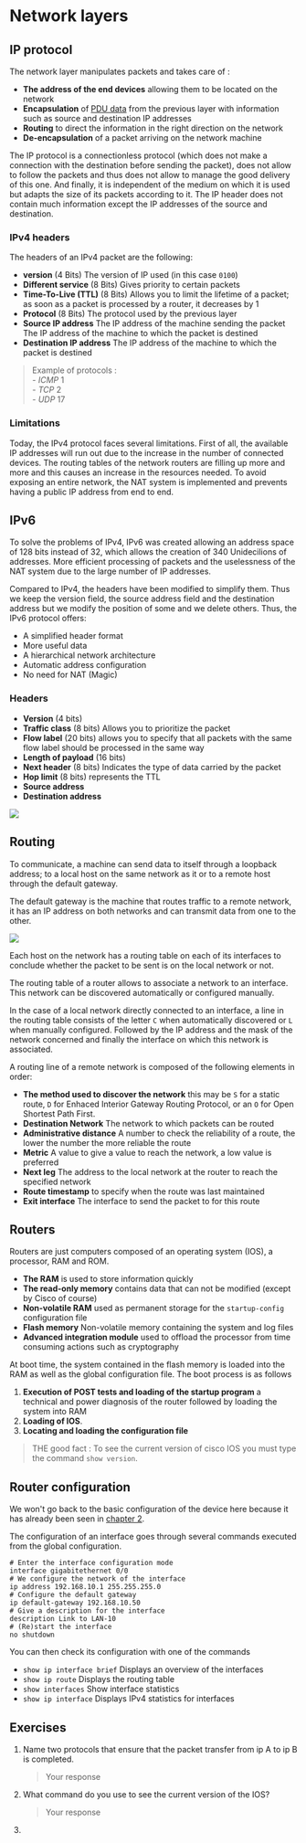 # Network layers

## IP protocol

The network layer manipulates packets and takes care of :

* **The address of the end devices** allowing them to be located on the network
* **Encapsulation** of [PDU data](https://fr.wikipedia.org/wiki/Protocol_Data_Unit) from the previous layer with information such as source and destination IP addresses
* **Routing** to direct the information in the right direction on the network
* **De-encapsulation** of a packet arriving on the network machine

The IP protocol is a connectionless protocol (which does not make a connection with the destination before sending the packet), does not allow to follow the packets and thus does not allow to manage the good delivery of this one. And finally, it is independent of the medium on which it is used but adapts the size of its packets according to it. The IP header does not contain much information except the IP addresses of the source and destination.

### IPv4 headers

The headers of an IPv4 packet are the following:

* **version** (4 Bits) The version of IP used (in this case `0100`)
* **Different service** (8 Bits) Gives priority to certain packets
* **Time-To-Live (TTL)** (8 Bits) Allows you to limit the lifetime of a packet; as soon as a packet is processed by a router, it decreases by 1
* **Protocol** (8 Bits) The protocol used by the previous layer
* **Source IP address** The IP address of the machine sending the packet
The IP address of the machine to which the packet is destined 
* **Destination IP address** The IP address of the machine to which the packet is destined

> Example of protocols :  
    - *ICMP* 1  
    - *TCP* 2  
    - *UDP* 17

### Limitations

Today, the IPv4 protocol faces several limitations. First of all, the available IP addresses will run out due to the increase in the number of connected devices. The routing tables of the network routers are filling up more and more and this causes an increase in the resources needed. To avoid exposing an entire network, the NAT system is implemented and prevents having a public IP address from end to end.

## IPv6
To solve the problems of IPv4, IPv6 was created allowing an address space of 128 bits instead of 32, which allows the creation of 340 Unidecilions of addresses. More efficient processing of packets and the uselessness of the NAT system due to the large number of IP addresses.

Compared to IPv4, the headers have been modified to simplify them. Thus we keep the version field, the source address field and the destination address but we modify the position of some and we delete others. Thus, the IPv6 protocol offers:

* A simplified header format
* More useful data
* A hierarchical network architecture
* Automatic address configuration
* No need for NAT (Magic)

### Headers

* **Version** (4 bits)
* **Traffic class** (8 bits) Allows you to prioritize the packet
* **Flow label** (20 bits) allows you to specify that all packets with the same flow label should be processed in the same way
* **Length of payload** (16 bits)
* **Next header** (8 bits) Indicates the type of data carried by the packet
* **Hop limit** (8 bits) represents the TTL
* **Source address**
* **Destination address** 

![](https://upload.wikimedia.org/wikipedia/commons/6/6b/IPv6_header_rv1.png)


## Routing

To communicate, a machine can send data to itself through a loopback address; to a local host on the same network as it or to a remote host through the default gateway.

The default gateway is the machine that routes traffic to a remote network, it has an IP address on both networks and can transmit data from one to the other.

![](https://static.tp-link.com/res/upfile/faq/20160506093615.png)

Each host on the network has a routing table on each of its interfaces to conclude whether the packet to be sent is on the local network or not.

The routing table of a router allows to associate a network to an interface. This network can be discovered automatically or configured manually.

In the case of a local network directly connected to an interface, a line in the routing table consists of the letter `C` when automatically discovered or `L` when manually configured. Followed by the IP address and the mask of the network concerned and finally the interface on which this network is associated.

A routing line of a remote network is composed of the following elements in order:
* **The method used to discover the network** this may be `S` for a static route, `D` for Enhaced Interior Gateway Routing Protocol, or an `O` for Open Shortest Path First.
* **Destination Network** The network to which packets can be routed
* **Administrative distance** A number to check the reliability of a route, the lower the number the more reliable the route
* **Metric** A value to give a value to reach the network, a low value is preferred
* **Next leg** The address to the local network at the router to reach the specified network
* **Route timestamp** to specify when the route was last maintained
* **Exit interface** The interface to send the packet to for this route

## Routers

Routers are just computers composed of an operating system (IOS), a processor, RAM and ROM.

* **The RAM** is used to store information quickly
* **The read-only memory** contains data that can not be modified (except by Cisco of course)
* **Non-volatile RAM** used as permanent storage for the `startup-config` configuration file
* **Flash memory** Non-volatile memory containing the system and log files
* **Advanced integration module** used to offload the processor from time consuming actions such as cryptography

At boot time, the system contained in the flash memory is loaded into the RAM as well as the global configuration file. The boot process is as follows

1. **Execution of POST tests and loading of the startup program** a technical and power diagnosis of the router followed by loading the system into RAM
2. **Loading of IOS**.
3. **Locating and loading the configuration file** 


> THE good fact : To see the current version of cisco IOS you must type the command `show version`.

## Router configuration

We won't go back to the basic configuration of the device here because it has already been seen in [chapter 2](../02-IOS/01.Configuration_ios.md).

The configuration of an interface goes through several commands executed from the global configuration.

```
# Enter the interface configuration mode
interface gigabitethernet 0/0
# We configure the network of the interface
ip address 192.168.10.1 255.255.255.0
# Configure the default gateway
ip default-gateway 192.168.10.50
# Give a description for the interface
description Link to LAN-10
# (Re)start the interface
no shutdown
```
You can then check its configuration with one of the commands

* `show ip interface brief` Displays an overview of the interfaces
* `show ip route` Displays the routing table
* `show interfaces` Show interface statistics
* `show ip interface` Displays IPv4 statistics for interfaces

## Exercises 

1. Name two protocols that ensure that the packet transfer from ip A to ip B is completed. 
    > Your response

2. What command do you use to see the current version of the IOS? 
    > Your response

3. 


